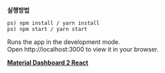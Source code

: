 **실행방법**
```
ps) npm install / yarn install
ps) npm start / yarn start
```
Runs the app in the development mode.   
Open http://localhost:3000 to view it in your browser.


**[Material Dashboard 2 React](https://www.creative-tim.com/)**
